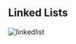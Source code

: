 ## Linked Lists

![linkedlist](https://user-images.githubusercontent.com/10714862/38177532-6d6f0758-3621-11e8-81aa-6dc862480b4e.png)
